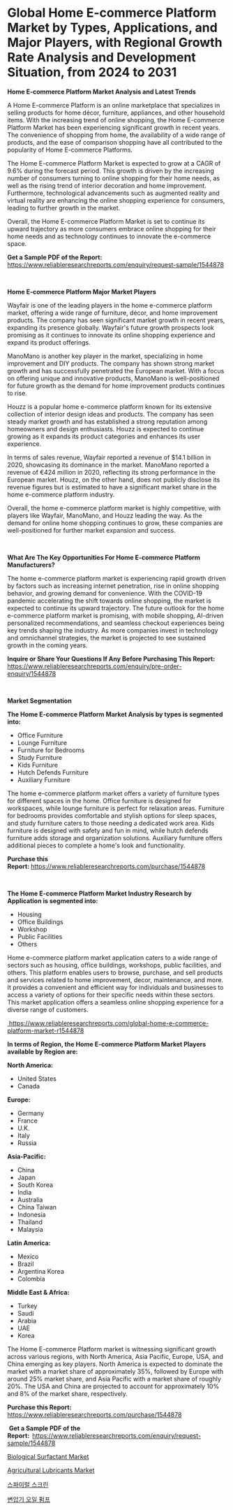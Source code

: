 <p><h1>Global Home E-commerce Platform Market by Types, Applications, and Major Players, with Regional Growth Rate Analysis and Development Situation, from 2024 to 2031</h1></p><p><strong>Home E-commerce Platform Market Analysis and Latest Trends</strong></p>
<p><p>A Home E-commerce Platform is an online marketplace that specializes in selling products for home décor, furniture, appliances, and other household items. With the increasing trend of online shopping, the Home E-commerce Platform Market has been experiencing significant growth in recent years. The convenience of shopping from home, the availability of a wide range of products, and the ease of comparison shopping have all contributed to the popularity of Home E-commerce Platforms.</p><p>The Home E-commerce Platform Market is expected to grow at a CAGR of 9.6% during the forecast period. This growth is driven by the increasing number of consumers turning to online shopping for their home needs, as well as the rising trend of interior decoration and home improvement. Furthermore, technological advancements such as augmented reality and virtual reality are enhancing the online shopping experience for consumers, leading to further growth in the market.</p><p>Overall, the Home E-commerce Platform Market is set to continue its upward trajectory as more consumers embrace online shopping for their home needs and as technology continues to innovate the e-commerce space.</p></p>
<p><strong>Get a Sample PDF of the Report:&nbsp;</strong> <a href="https://www.reliableresearchreports.com/enquiry/request-sample/1544878">https://www.reliableresearchreports.com/enquiry/request-sample/1544878</a></p>
<p>&nbsp;</p>
<p><strong>Home E-commerce Platform Major Market Players</strong></p>
<p><p>Wayfair is one of the leading players in the home e-commerce platform market, offering a wide range of furniture, décor, and home improvement products. The company has seen significant market growth in recent years, expanding its presence globally. Wayfair's future growth prospects look promising as it continues to innovate its online shopping experience and expand its product offerings.</p><p>ManoMano is another key player in the market, specializing in home improvement and DIY products. The company has shown strong market growth and has successfully penetrated the European market. With a focus on offering unique and innovative products, ManoMano is well-positioned for future growth as the demand for home improvement products continues to rise.</p><p>Houzz is a popular home e-commerce platform known for its extensive collection of interior design ideas and products. The company has seen steady market growth and has established a strong reputation among homeowners and design enthusiasts. Houzz is expected to continue growing as it expands its product categories and enhances its user experience.</p><p>In terms of sales revenue, Wayfair reported a revenue of $14.1 billion in 2020, showcasing its dominance in the market. ManoMano reported a revenue of €424 million in 2020, reflecting its strong performance in the European market. Houzz, on the other hand, does not publicly disclose its revenue figures but is estimated to have a significant market share in the home e-commerce platform industry.</p><p>Overall, the home e-commerce platform market is highly competitive, with players like Wayfair, ManoMano, and Houzz leading the way. As the demand for online home shopping continues to grow, these companies are well-positioned for further market expansion and success.</p></p>
<p>&nbsp;</p>
<p><strong>What Are The Key Opportunities For Home E-commerce Platform Manufacturers?</strong></p>
<p><p>The home e-commerce platform market is experiencing rapid growth driven by factors such as increasing internet penetration, rise in online shopping behavior, and growing demand for convenience. With the COVID-19 pandemic accelerating the shift towards online shopping, the market is expected to continue its upward trajectory. The future outlook for the home e-commerce platform market is promising, with mobile shopping, AI-driven personalized recommendations, and seamless checkout experiences being key trends shaping the industry. As more companies invest in technology and omnichannel strategies, the market is projected to see sustained growth in the coming years.</p></p>
<p><strong>Inquire or Share Your Questions If Any Before Purchasing This Report:</strong> <a href="https://www.reliableresearchreports.com/enquiry/pre-order-enquiry/1544878">https://www.reliableresearchreports.com/enquiry/pre-order-enquiry/1544878</a></p>
<p>&nbsp;</p>
<p><strong>Market Segmentation</strong></p>
<p><strong>The Home E-commerce Platform Market Analysis by types is segmented into:</strong></p>
<p><ul><li>Office Furniture</li><li>Lounge Furniture</li><li>Furniture for Bedrooms</li><li>Study Furniture</li><li>Kids Furniture</li><li>Hutch Defends Furniture</li><li>Auxiliary Furniture</li></ul></p>
<p><p>The home e-commerce platform market offers a variety of furniture types for different spaces in the home. Office furniture is designed for workspaces, while lounge furniture is perfect for relaxation areas. Furniture for bedrooms provides comfortable and stylish options for sleep spaces, and study furniture caters to those needing a dedicated work area. Kids furniture is designed with safety and fun in mind, while hutch defends furniture adds storage and organization solutions. Auxiliary furniture offers additional pieces to complete a home's look and functionality.</p></p>
<p><strong>Purchase this Report:&nbsp;</strong><a href="https://www.reliableresearchreports.com/purchase/1544878">https://www.reliableresearchreports.com/purchase/1544878</a></p>
<p>&nbsp;</p>
<p><strong>The Home E-commerce Platform Market Industry Research by Application is segmented into:</strong></p>
<p><ul><li>Housing</li><li>Office Buildings</li><li>Workshop</li><li>Public Facilities</li><li>Others</li></ul></p>
<p><p>Home e-commerce platform market application caters to a wide range of sectors such as housing, office buildings, workshops, public facilities, and others. This platform enables users to browse, purchase, and sell products and services related to home improvement, decor, maintenance, and more. It provides a convenient and efficient way for individuals and businesses to access a variety of options for their specific needs within these sectors. This market application offers a seamless online shopping experience for a diverse range of customers.</p></p>
<p><a href="https://www.reliableresearchreports.com/global-home-e-commerce-platform-market-r1544878">&nbsp;https://www.reliableresearchreports.com/global-home-e-commerce-platform-market-r1544878</a></p>
<p><strong>In terms of Region, the Home E-commerce Platform Market Players available by Region are:</strong></p>
<p>
    <p> <strong> North America: </strong>
        <ul>
            <li>United States</li>
            <li>Canada</li>
        </ul>
        </p> 
    <p> <strong> Europe: </strong>
        <ul>
            <li>Germany</li>
            <li>France</li>
            <li>U.K.</li>
            <li>Italy</li>
            <li>Russia</li>
        </ul>
        </p> 
    <p> <strong> Asia-Pacific: </strong>
        <ul>
            <li>China</li>
            <li>Japan</li>
            <li>South Korea</li>
            <li>India</li>
            <li>Australia</li>
            <li>China Taiwan</li>
            <li>Indonesia</li>
            <li>Thailand</li>
            <li>Malaysia</li>
        </ul>
        </p> 
    <p> <strong> Latin America: </strong>
        <ul>
            <li>Mexico</li>
            <li>Brazil</li>
            <li>Argentina Korea</li>
            <li>Colombia</li>
        </ul>
        </p> 
    <p> <strong> Middle East & Africa: </strong>
        <ul>
            <li>Turkey</li>
            <li>Saudi</li>
            <li>Arabia</li>
            <li>UAE</li>
            <li>Korea</li>
        </ul>
    </p>
    </p>
<p><p>The Home E-commerce Platform market is witnessing significant growth across various regions, with North America, Asia Pacific, Europe, USA, and China emerging as key players. North America is expected to dominate the market with a market share of approximately 35%, followed by Europe with around 25% market share, and Asia Pacific with a market share of roughly 20%. The USA and China are projected to account for approximately 10% and 8% of the market share, respectively.</p></p>
<p><strong>Purchase this Report: </strong><a href="https://www.reliableresearchreports.com/purchase/1544878">https://www.reliableresearchreports.com/purchase/1544878</a></p>
<p>&nbsp;<strong>Get a Sample PDF of the Report:&nbsp;&nbsp;</strong><a href="https://www.reliableresearchreports.com/enquiry/request-sample/1544878">https://www.reliableresearchreports.com/enquiry/request-sample/1544878</a></p>
<p><strong></strong></p>
<p><p><a href="https://www.linkedin.com/pulse/biological-surfactant-market-goal-estimating-size-future-growth-cqfgf">Biological Surfactant Market</a></p><p><a href="https://www.linkedin.com/pulse/agricultural-lubricants-market-analysis-examines-its-scope-rg0kf">Agricultural Lubricants Market</a></p><p><a href="https://github.com/brendon65677/Market-Research-Report-List-1/blob/main/373616361269.md">스파이럴 스크린</a></p><p><a href="https://github.com/vdhdwjyp90142/Market-Research-Report-List-2/blob/main/573333561270.md">변압기 오일 펌프</a></p></p>